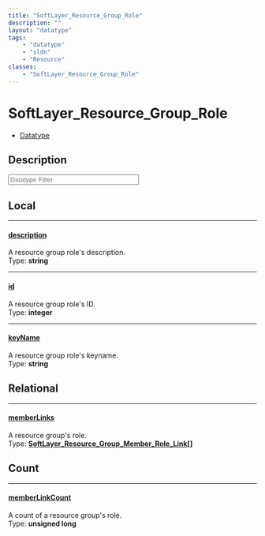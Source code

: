 ```yaml
---
title: "SoftLayer_Resource_Group_Role"
description: ""
layout: "datatype"
tags:
    - "datatype"
    - "sldn"
    - "Resource"
classes:
    - "SoftLayer_Resource_Group_Role"
---
```


# SoftLayer_Resource_Group_Role
<div id='service-datatype'>
    <ul id='sldn-reference-tabs'>
        <li id='datatype'> <a href='/reference/datatypes/SoftLayer_Resource_Group_Role' >Datatype</a></li>
    </ul>
</div>

## Description 








<!-- Filer BEGIN -->
<div class="view-filters">
        <div class="clearfix">
            <div class="search-input-box">
                <input placeholder="Datatype Filter" onkeyup="titleSearch(inputId='prop-input', divId='properties', elementClass='prop-row')" 
                    type="text" id="prop-input" value="" size="30" maxlength="128" class="form-text">
            </div>
        </div>
</div>
<!-- Filer END -->

<div id="properties" class="content">
<div id="localProperties" class="prop-content" >

## Local
<div class="prop-row">

-----
[description]: #description
#### [description]
A resource group role's description.  
<span class="type-label">Type: </span>**string**  



</div>
<div class="prop-row">

-----
[id]: #id
#### [id]
A resource group role's ID.  
<span class="type-label">Type: </span>**integer**  



</div>
<div class="prop-row">

-----
[keyName]: #keyname
#### [keyName]
A resource group role's keyname.  
<span class="type-label">Type: </span>**string**  



</div>
</div>
<!-- LOCAL PROPERTY END -->

<div id="relationalProperties"  class="prop-content" >

## Relational
<div class="prop-row">

-----
[memberLinks]: #memberlinks
#### [memberLinks]
A resource group's role.  
<span class="type-label">Type: </span>**<a href='/reference/datatypes/SoftLayer_Resource_Group_Member_Role_Link'>SoftLayer_Resource_Group_Member_Role_Link[] </a>**  



</div>

## Count
<div class="prop-row">

-----
[memberLinkCount]: #memberlinkcount
#### [memberLinkCount]
A count of a resource group's role.   
<span class="type-label">Type: </span>**unsigned long**  



</div>
</div>


